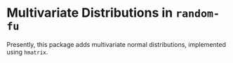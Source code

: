 # Multivariate Distributions in `random-fu`

Presently, this package adds multivariate normal distributions,
implemented using `hmatrix`.
